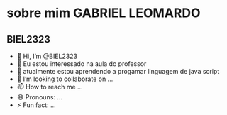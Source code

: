 # sobre mim **GABRIEL LEOMARDO**
## BIEL2323
- 👋 Hi, I’m @BIEL2323
- 👀 Eu estou interessado na aula do professor
- 🌱 atualmente estou aprendendo a progamar linguagem de java script 
- 💞️ I’m looking to collaborate on ...
- 📫 How to reach me ...
- 😄 Pronouns: ...
- ⚡ Fun fact: ...

<!---
BIEL2323/BIEL2323 is a ✨ special ✨ repository because its `README.md` (this file) appears on your GitHub profile.
You can click the Preview link to take a look at your changes.
--->
